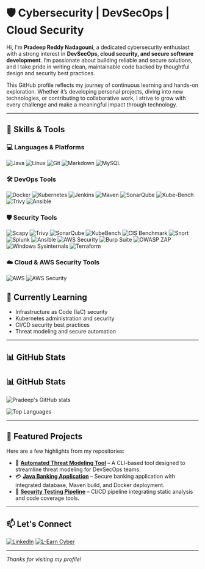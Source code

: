 # 🛡️ Cybersecurity | DevSecOps | Cloud Security

Hi, I'm **Pradeep Reddy Nadagouni**, a dedicated cybersecurity enthusiast with a strong interest in **DevSecOps, cloud security, and secure software development**. I’m passionate about building reliable and secure solutions, and I take pride in writing clean, maintainable code backed by thoughtful design and security best practices.

This GitHub profile reflects my journey of continuous learning and hands-on exploration. Whether it’s developing personal projects, diving into new technologies, or contributing to collaborative work, I strive to grow with every challenge and make a meaningful impact through technology.

---

## 🔧 Skills & Tools

### 💻 Languages & Platforms
![Java](https://img.shields.io/badge/-Java-007396?logo=java&logoColor=white&style=for-the-badge)
![Linux](https://img.shields.io/badge/-Linux-FCC624?logo=linux&logoColor=black&style=for-the-badge)
![Git](https://img.shields.io/badge/-Git-F05032?logo=git&logoColor=white&style=for-the-badge)
![Markdown](https://img.shields.io/badge/-Markdown-000000?logo=markdown&logoColor=white&style=for-the-badge)
![MySQL](https://img.shields.io/badge/-MySQL-4479A1?logo=mysql&logoColor=white&style=for-the-badge)

### 🛠️ DevOps Tools
![Docker](https://img.shields.io/badge/-Docker-2496ED?logo=docker&logoColor=white&style=for-the-badge)
![Kubernetes](https://img.shields.io/badge/-Kubernetes-326CE5?logo=kubernetes&logoColor=white&style=for-the-badge)
![Jenkins](https://img.shields.io/badge/-Jenkins-D24939?logo=jenkins&logoColor=white&style=for-the-badge)
![Maven](https://img.shields.io/badge/-Maven-C71A36?logo=apachemaven&logoColor=white&style=for-the-badge)
![SonarQube](https://img.shields.io/badge/-SonarQube-4E9BCD?logo=sonarqube&logoColor=white&style=for-the-badge)
![Kube-Bench](https://img.shields.io/badge/-KubeBench-326CE5?logo=kubernetes&logoColor=white&style=for-the-badge)
![Trivy](https://img.shields.io/badge/-Trivy-0F172A?logo=aqua&logoColor=white&style=for-the-badge)
![Ansible](https://img.shields.io/badge/-Ansible-EE0000?logo=ansible&logoColor=white&style=for-the-badge)

### 🛡️ Security Tools
![Scapy](https://img.shields.io/badge/-Scapy-3776AB?logo=python&logoColor=white&style=for-the-badge)
![Trivy](https://img.shields.io/badge/-Trivy-4C9A2B?logo=aquasecurity&logoColor=white&style=for-the-badge)
![SonarQube](https://img.shields.io/badge/-SonarQube-4E9BCD?logo=sonarqube&logoColor=white&style=for-the-badge)
![KubeBench](https://img.shields.io/badge/-KubeBench-3D8FD1?logo=kubernetes&logoColor=white&style=for-the-badge)
![CIS Benchmark](https://img.shields.io/badge/-CIS_Benchmark-2E8B57?style=for-the-badge)
![Snort](https://img.shields.io/badge/-Snort-B22222?style=for-the-badge)
![Splunk](https://img.shields.io/badge/-Splunk-000000?logo=splunk&logoColor=white&style=for-the-badge)
![Ansible](https://img.shields.io/badge/-Ansible-4EAA25?logo=ansible&logoColor=white&style=for-the-badge)
![AWS Security](https://img.shields.io/badge/-AWS_Security-232F3E?logo=amazonaws&logoColor=white&style=for-the-badge)
![Burp Suite](https://img.shields.io/badge/-Burp_Suite-6A0DAD?logo=burpsuite&logoColor=white&style=for-the-badge)
![OWASP ZAP](https://img.shields.io/badge/-OWASP_ZAP-FA5C5C?logo=owasp&logoColor=white&style=for-the-badge)
![Windows Sysinternals](https://img.shields.io/badge/-Windows_Sysinternals-0087BD?logo=microsoft&logoColor=white&style=for-the-badge)
![Terraform](https://img.shields.io/badge/-Terraform-7E5C4D?logo=terraform&logoColor=white&style=for-the-badge)

 

### ☁️ Cloud & AWS Security Tools
![AWS](https://img.shields.io/badge/-AWS-232F3E?logo=amazonaws&logoColor=white&style=for-the-badge)
![AWS Security](https://img.shields.io/badge/-AWS_Security-FF9900?logo=amazonaws&logoColor=white&style=for-the-badge)

## 🧠 Currently Learning

- Infrastructure as Code (IaC) security
- Kubernetes administration and security
- CI/CD security best practices
- Threat modeling and secure automation

---

## 📊 GitHub Stats

## 📊 GitHub Stats

![Pradeep's GitHub stats](https://github-readme-stats.vercel.app/api?username=pradeepreddy-code&show_icons=true&theme=tokyonight)

![Top Languages](https://github-readme-stats.vercel.app/api/top-langs/?username=pradeepreddy-code&layout=compact&theme=tokyonight)

---

## 📌 Featured Projects

Here are a few highlights from my repositories:

- 🔐 **[Automated Threat Modeling Tool](https://github.com/pradeep-reddy-nadagouni/threat-model-cli)** – A CLI-based tool designed to streamline threat modeling for DevSecOps teams.
- 💳 **[Java Banking Application](https://github.com/pradeep-reddy-nadagouni/java-banking-app)** – Secure banking application with integrated database, Maven build, and Docker deployment.
- 🧪 **[Security Testing Pipeline](https://github.com/pradeep-reddy-nadagouni/secure-pipeline-demo)** – CI/CD pipeline integrating static analysis and code coverage tools.

---

## 📫 Let's Connect

[![LinkedIn](https://img.shields.io/badge/-LinkedIn-0077B5?logo=linkedin&logoColor=white&style=for-the-badge)](https://www.linkedin.com/in/pradeep-reddy-nadagouni)
[![L-Earn Cyber](https://img.shields.io/badge/-L--Earn_Cyber-0A66C2?logo=linkedin&logoColor=white&style=for-the-badge)](https://www.linkedin.com/company/l-earn-cyber)

---

_Thanks for visiting my profile!_

